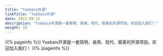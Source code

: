 ```yaml
---
title: "Yuebaix开源"
linkTitle: "Yuebaix开源"
date: 2021-09-12
description: "Yuebaix开源是一套简明、易用、现代、极客的开源项目。欢迎加入我们！"
weight: 10
---
```


{{% pageinfo %}}
Yuebaix开源是一套简明、易用、现代、极客的开源项目。欢迎加入我们！
{{% /pageinfo %}}
